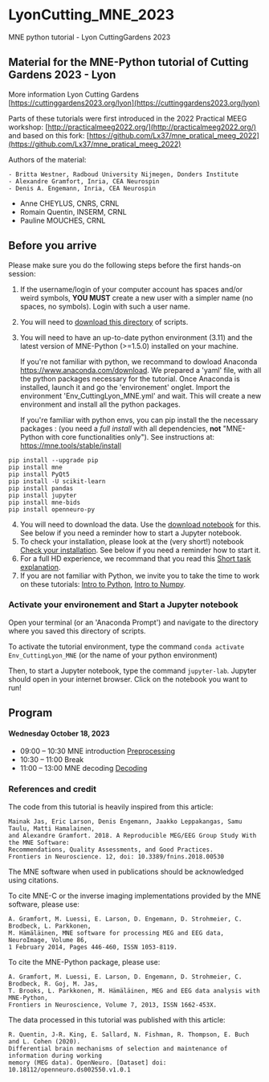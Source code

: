 # LyonCutting_MNE_2023

MNE python tutorial - Lyon CuttingGardens 2023

## Material for the MNE-Python tutorial of Cutting Gardens 2023 - Lyon

More information Lyon Cutting Gardens [https://cuttinggardens2023.org/lyon](https://cuttinggardens2023.org/lyon)

Parts of these tutorials were first introduced in the 2022 Practical MEEG workshop: [http://practicalmeeg2022.org/](http://practicalmeeg2022.org/) and based on this fork: [https://github.com/Lx37/mne_pratical_meeg_2022](https://github.com/Lx37/mne_pratical_meeg_2022)

Authors of the material:

	- Britta Westner, Radboud University Nijmegen, Donders Institute
	- Alexandre Gramfort, Inria, CEA Neurospin
	- Denis A. Engemann, Inria, CEA Neurospin
  - Anne CHEYLUS, CNRS, CRNL
  - Romain Quentin, INSERM, CRNL
  - Pauline MOUCHES, CRNL

## Before you arrive

Please make sure you do the following steps before the first hands-on session:

1. If the username/login of your computer account has spaces and/or weird symbols, **YOU MUST** create a new user with a simpler name (no spaces, no symbols). Login with such a user name.
2. You will need to [download this directory](https://github.com/crnl-lab/mne_lyon_garden_2023/archive/refs/heads/main.zip) of scripts.
3. You will need to have an up-to-date python environment (3.11) and the latest version of MNE-Python (>=1.5.0) installed on your machine.

   If you're not familiar with python, we recommand to dowload Anaconda https://www.anaconda.com/download.
   We prepared a 'yaml' file, with all the python packages necessary for the tutorial.
   Once Anaconda is installed, launch it and go the 'environement' onglet. Import the environment 'Env_CuttingLyon_MNE.yml' and wait. This will create a new environment and install all the python packages.

   If you're familiar with python envs, you can pip install the the necessary packages :
 (you need a *full install* with all dependencies, **not** "MNE-Python with core functionalities only"). See instructions at: https://mne.tools/stable/install
```
pip install --upgrade pip
pip install mne
pip install PyQt5
pip install -U scikit-learn
pip install pandas
pip install jupyter
pip install mne-bids
pip install openneuro-py
```
4. You will need to download the data. Use the [download notebook](0a-Download_data.ipynb) for this. See below if you need a reminder how to start a Jupyter notebook.
5. To check your installation, please look at the (very short!) notebook [Check your installation](0-Installation_check.ipynb). See below if you need a reminder how to start it.
6. For a full HD experience, we recommand that you read this [Short task explanation](Short_task_explanation.pdf).
7. If you are not familiar with Python, we invite you to take the time to work on these tutorials:
[Intro to Python](intro_to_python/0a-Intro_Python.ipynb), [Intro to Numpy](intro_to_python/0b-Intro_Numpy.ipynb).

### Activate your environement and Start a Jupyter notebook

Open your terminal (or an 'Anaconda Prompt') and navigate to the directory where you saved this directory of scripts.

To activate the tutorial environment, type the command `conda activate Env_CuttingLyon_MNE` (or the name of your python environment)

Then, to start a Jupyter notebook, type the command `jupyter-lab`. Jupyter should open in your internet browser. Click on the notebook you want to run!


## Program

#### Wednesday October 18, 2023

 - 09:00 – 10:30 MNE introduction [Preprocessing](1-Preprocessing.ipynb) 
 - 10:30 – 11:00 Break
 - 11:00 – 13:00 MNE decoding [Decoding](2-Decoding.ipynb)



### References and credit

The code from this tutorial is heavily inspired from this article:

	Mainak Jas, Eric Larson, Denis Engemann, Jaakko Leppakangas, Samu Taulu, Matti Hamalainen,
	and Alexandre Gramfort. 2018. A Reproducible MEG/EEG Group Study With the MNE Software:
	Recommendations, Quality Assessments, and Good Practices.
	Frontiers in Neuroscience. 12, doi: 10.3389/fnins.2018.00530

The MNE software when used in publications should be acknowledged using citations.

To cite MNE-C or the inverse imaging implementations provided by the MNE software, please use:

	A. Gramfort, M. Luessi, E. Larson, D. Engemann, D. Strohmeier, C. Brodbeck, L. Parkkonen,
	M. Hämäläinen, MNE software for processing MEG and EEG data, NeuroImage, Volume 86,
	1 February 2014, Pages 446-460, ISSN 1053-8119.

To cite the MNE-Python package, please use:

	A. Gramfort, M. Luessi, E. Larson, D. Engemann, D. Strohmeier, C. Brodbeck, R. Goj, M. Jas,
	T. Brooks, L. Parkkonen, M. Hämäläinen, MEG and EEG data analysis with MNE-Python,
	Frontiers in Neuroscience, Volume 7, 2013, ISSN 1662-453X.

The data processed in this tutorial was published with this article:

    R. Quentin, J-R. King, E. Sallard, N. Fishman, R. Thompson, E. Buch and L. Cohen (2020). 
    Differential brain mechanisms of selection and maintenance of information during working 
    memory (MEG data). OpenNeuro. [Dataset] doi: 10.18112/openneuro.ds002550.v1.0.1
